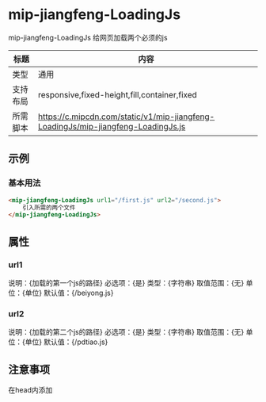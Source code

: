 # mip-jiangfeng-LoadingJs

mip-jiangfeng-LoadingJs 给网页加载两个必须的js

标题|内容
----|----
类型|通用
支持布局|responsive,fixed-height,fill,container,fixed
所需脚本|https://c.mipcdn.com/static/v1/mip-jiangfeng-LoadingJs/mip-jiangfeng-LoadingJs.js

## 示例

### 基本用法
```html
<mip-jiangfeng-LoadingJs url1="/first.js" url2="/second.js">
    引入所需的两个文件
</mip-jiangfeng-LoadingJs>
```

## 属性

### url1

说明：{加载的第一个js的路径}
必选项：{是}
类型：{字符串}
取值范围：{无}
单位：{单位}
默认值：{/beiyong.js}

### url2

说明：{加载的第二个js的路径}
必选项：{是}
类型：{字符串}
取值范围：{无}
单位：{单位}
默认值：{/pdtiao.js}

## 注意事项
在head内添加



